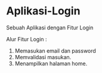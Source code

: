 # Aplikasi-Login
Sebuah Aplikasi dengan Fitur Login

Alur Fitur Login :
1. Memasukan email dan password
2. Memvalidasi masukan.
3. Menampilkan halaman home.
